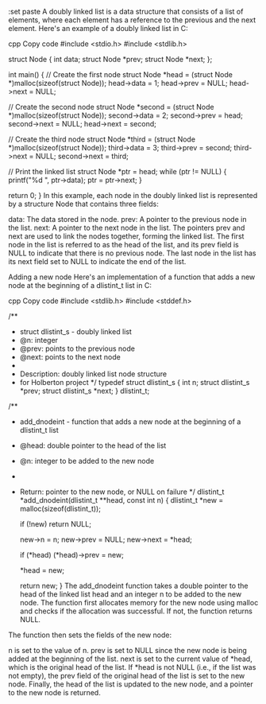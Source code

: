 :set paste
A doubly linked list is a data structure that consists of a list of elements, where each element has a reference to the previous and the next element. Here's an example of a doubly linked list in C:

cpp
Copy code
#include <stdio.h>
#include <stdlib.h>

struct Node {
  int data;
  struct Node *prev;
  struct Node *next;
};

int main() {
  // Create the first node
  struct Node *head = (struct Node *)malloc(sizeof(struct Node));
  head->data = 1;
  head->prev = NULL;
  head->next = NULL;

  // Create the second node
  struct Node *second = (struct Node *)malloc(sizeof(struct Node));
  second->data = 2;
  second->prev = head;
  second->next = NULL;
  head->next = second;

  // Create the third node
  struct Node *third = (struct Node *)malloc(sizeof(struct Node));
  third->data = 3;
  third->prev = second;
  third->next = NULL;
  second->next = third;

  // Print the linked list
  struct Node *ptr = head;
  while (ptr != NULL) {
    printf("%d ", ptr->data);
    ptr = ptr->next;
  }

  return 0;
}
In this example, each node in the doubly linked list is represented by a structure Node that contains three fields:

data: The data stored in the node.
prev: A pointer to the previous node in the list.
next: A pointer to the next node in the list.
The pointers prev and next are used to link the nodes together, forming the linked list. The first node in the list is referred to as the head of the list, and its prev field is NULL to indicate that there is no previous node. The last node in the list has its next field set to NULL to indicate the end of the list.



Adding a new node 
Here's an implementation of a function that adds a new node at the beginning of a dlistint_t list in C:

cpp
Copy code
#include <stdlib.h>
#include <stddef.h>

/**
 * struct dlistint_s - doubly linked list
 * @n: integer
 * @prev: points to the previous node
 * @next: points to the next node
 *
 * Description: doubly linked list node structure
 * for Holberton project
 */
typedef struct dlistint_s
{
    int n;
    struct dlistint_s *prev;
    struct dlistint_s *next;
} dlistint_t;

/**
 * add_dnodeint - function that adds a new node at the beginning of a dlistint_t list
 * @head: double pointer to the head of the list
 * @n: integer to be added to the new node
 *
 * Return: pointer to the new node, or NULL on failure
 */
dlistint_t *add_dnodeint(dlistint_t **head, const int n)
{
    dlistint_t *new = malloc(sizeof(dlistint_t));

    if (!new)
        return NULL;

    new->n = n;
    new->prev = NULL;
    new->next = *head;

    if (*head)
        (*head)->prev = new;

    *head = new;

    return new;
}
The add_dnodeint function takes a double pointer to the head of the linked list head and an integer n to be added to the new node. The function first allocates memory for the new node using malloc and checks if the allocation was successful. If not, the function returns NULL.

The function then sets the fields of the new node:

n is set to the value of n.
prev is set to NULL since the new node is being added at the beginning of the list.
next is set to the current value of *head, which is the original head of the list.
If *head is not NULL (i.e., if the list was not empty), the prev field of the original head of the list is set to the new node. Finally, the head of the list is updated to the new node, and a pointer to the new node is returned.




